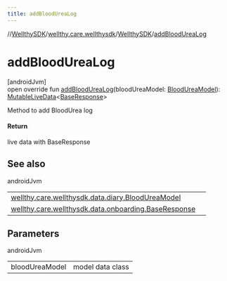```yaml
---
title: addBloodUreaLog
---
```

//[WellthySDK](../../../index.html)/[wellthy.care.wellthysdk](../index.html)/[WellthySDK](index.html)/[addBloodUreaLog](add-blood-urea-log.html)



# addBloodUreaLog



[androidJvm]\
open override fun [addBloodUreaLog](add-blood-urea-log.html)(bloodUreaModel: [BloodUreaModel](../../wellthy.care.wellthysdk.data.diary/-blood-urea-model/index.html)): [MutableLiveData](https://developer.android.com/reference/kotlin/androidx/lifecycle/MutableLiveData.html)&lt;[BaseResponse](../../wellthy.care.wellthysdk.data.onboarding/-base-response/index.html)&gt;



Method to add BloodUrea log



#### Return



live data with BaseResponse



## See also


androidJvm

| | |
|---|---|
| [wellthy.care.wellthysdk.data.diary.BloodUreaModel](../../wellthy.care.wellthysdk.data.diary/-blood-urea-model/index.html) |  |
| [wellthy.care.wellthysdk.data.onboarding.BaseResponse](../../wellthy.care.wellthysdk.data.onboarding/-base-response/index.html) |  |



## Parameters


androidJvm

| | |
|---|---|
| bloodUreaModel | model data class |




